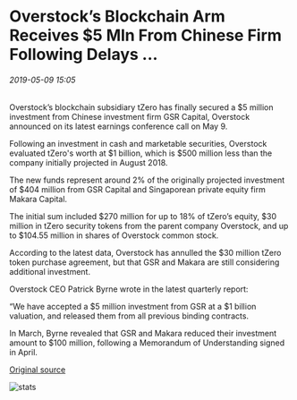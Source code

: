 # Overstock’s Blockchain Arm Receives $5 Mln From Chinese Firm Following Delays ...

###### 2019-05-09 15:05

Overstock’s blockchain subsidiary tZero has finally secured a $5 million investment from Chinese investment firm GSR Capital, Overstock announced on its latest earnings conference call on May 9.

Following an investment in cash and marketable securities, Overstock evaluated tZero's worth at $1 billion, which is $500 million less than the company initially projected in August 2018.

The new funds represent around 2% of the originally projected investment of $404 million from GSR Capital and Singaporean private equity firm Makara Capital.

The initial sum included $270 million for up to 18% of tZero’s equity, $30 million in tZero security tokens from the parent company Overstock, and up to $104.55 million in shares of Overstock common stock.

According to the latest data, Overstock has annulled the $30 million tZero token purchase agreement, but that GSR and Makara are still considering additional investment.

Overstock CEO Patrick Byrne wrote in the latest quarterly report:

“We have accepted a $5 million investment from GSR at a $1 billion valuation, and released them from all previous binding contracts.

In March, Byrne revealed that GSR and Makara reduced their investment amount to $100 million, following a Memorandum of Understanding signed in April.

[Original source](https://cointelegraph.com/news/overstocks-blockchain-arm-receives-5-mln-from-chinese-firm-following-delays)

![stats](https://c.statcounter.com/11760860/0/a89fa40b/1/ "stats")